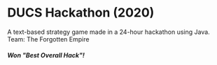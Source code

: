 # DUCS Hackathon (2020)
A text-based strategy game made in a 24-hour hackathon using Java.
Team: The Forgotten Empire
##### Won "Best Overall Hack"!
